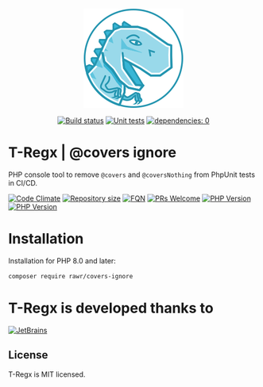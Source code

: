 <p align="center">
    <a href="https://github.com/T-Regx/T-Regx"><img src="https://github.com/T-Regx/T-Regx/raw/master/t.regx.png" alt="T-Regx"></a>
</p>
<p align="center">
    <a href="https://github.com/T-Regx/covers-ignore/actions/"><img src="https://github.com/T-Regx/covers-ignore/workflows/build/badge.svg" alt="Build status"/></a>
    <a href="https://coveralls.io/github/T-Regx/covers-ignore"><img src="https://coveralls.io/repos/github/T-Regx/covers-ignore/badge.svg" alt="Unit tests"/></a>
    <a href="https://github.com/T-Regx/covers-ignore"><img src="https://img.shields.io/badge/dependencies-0-brightgreen.svg" alt="dependencies: 0"/></a>
</p>

# T-Regx | @covers ignore

PHP console tool to remove `@covers` and `@coversNothing` from PhpUnit tests in CI/CD.

[![Code Climate](https://img.shields.io/codeclimate/maintainability/T-Regx/covers-ignore.svg)](https://codeclimate.com/github/T-Regx/covers-ignore)
[![Repository size](https://img.shields.io/github/languages/code-size/T-Regx/covers-ignore.svg?label=size)](https://github.com/T-Regx/covers-ignore)
[![FQN](https://img.shields.io/badge/FQN-used-blue.svg)](https://github.com/kelunik/fqn-check)
[![PRs Welcome](https://img.shields.io/badge/PR-welcome-brightgreen.svg?style=popout)](http://makeapullrequest.com)
[![PHP Version](https://img.shields.io/badge/PHP-8.0-blue.svg)](https://github.com/T-Regx/covers-ignore/actions)
[![PHP Version](https://img.shields.io/badge/PHP-8.1-blue.svg)](https://github.com/T-Regx/covers-ignore/actions)

# Installation

Installation for PHP 8.0 and later:

```bash
composer require rawr/covers-ignore
```

# T-Regx is developed thanks to

<a href="https://www.jetbrains.com/?from=T-Regx">
  <img src="https://t-regx.com/img/external/jetbrains-variant-4.svg" alt="JetBrains"/>
</a>

## License

T-Regx is MIT licensed.
